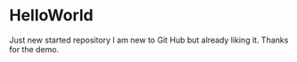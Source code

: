 # HelloWorld
Just new started repository
I am new to Git Hub but already liking it. 
Thanks for the demo.

